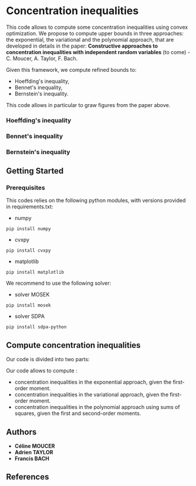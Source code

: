 # Concentration inequalities

This code allows to compute some concentration inequalities using convex optimization. We propose to compute 
upper bounds in three approaches: the exponential, the variational and the polynomial approach, that are developed in
details in the paper: **Constructive approaches to
concentration inequalities with independent
random variables** (to come) - C. Moucer, A. Taylor, F. Bach. 

Given this framework,
we compute refined bounds to:
- Hoeffding's inequality,
- Bennet's inequality,
- Bernstein's inequality.

This code allows in particular to graw figures from the paper above.

### Hoeffding's inequality

### Bennet's inequality

### Bernstein's inequality


## Getting Started


### Prerequisites
This codes relies on the following python modules, with versions provided in requirements.txt:

- numpy
```
pip install numpy
```
- cvxpy
```
pip install cvxpy
```
- matplotlib
```
pip install matplotlib
```

We recommend to use the following solver:
- solver MOSEK 
```
pip install mosek
```
- solver SDPA
```
pip install sdpa-python
```

## Compute concentration inequalities
Our code is divided into two parts: 

Our code allows to compute : 
- concentration inequalities in the exponential approach, given the first-order moment.
- concentration inequalities in the variational approach, given the first-order moment.
- concentration inequalities in the polynomial approach using sums of squares, given the first and second-order moments.


## Authors
* **Céline MOUCER** 
* **Adrien TAYLOR**
* **Francis BACH** 

## References